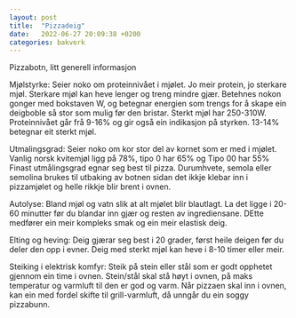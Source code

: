 ```yaml
---
layout: post
title:  "Pizzadeig"
date:   2022-06-27 20:09:38 +0200
categories: bakverk
---
```


Pizzabotn, litt generell informasjon

Mjølstyrke: Seier noko om proteinnivået i mjølet. Jo meir protein, jo sterkare mjøl. Sterkare mjøl kan heve lenger og treng mindre gjær. Betehnes nokon gonger med bokstaven W, og betegnar energien som trengs for å skape ein deigboble så stor som mulig før den bristar. Sterkt mjøl har 250-310W. Proteinnivået går frå 9-16% og gir også ein indikasjon på styrken. 13-14% betegnar eit sterkt mjøl.

Utmalingsgrad: Seier noko om kor stor del av kornet som er med i mjølet. Vanlig norsk kvitemjøl ligg på 78%, tipo 0 har 65% og Tipo 00 har 55% Finast utmålingsgrad egnar seg best til pizza. Durumhvete, semola eller semolina brukes til utbaking av botnen sidan det ikkje klebar inn i pizzamjølet og helle rikkje blir brent i ovnen.

Autolyse: Bland mjøl og vatn slik at alt mjølet blir blautlagt. La det ligge i 20-60 minutter før du blandar inn gjær og resten av ingrediensane. DEtte medfører ein meir kompleks smak og ein meir elastisk deig.

Elting og heving: Deig gjærar seg best i 20 grader, først heile deigen før du deler den opp i evner. Deig med sterkt mjøl kan heve i 8-10 timer eller meir.

Steiking i elektrisk komfyr: Steik på stein eller stål som er godt opphetet gjennom ein time i ovnen. Stein/stål skal stå høyt i ovnen, på maks temperatur og varmluft til den er god og varm. Når pizzaen skal inn i ovnen, kan ein med fordel skifte til grill-varmluft, då unngår du ein soggy pizzabunn.